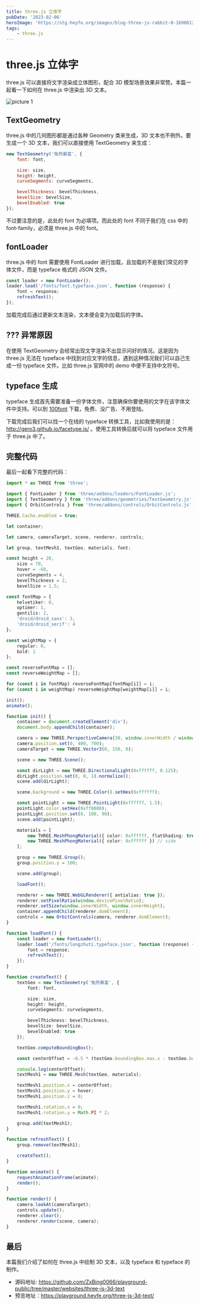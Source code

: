 ```yaml
---
title: three.js 立体字
pubDate: '2023-02-06'
heroImage: 'https://stg.heyfe.org/images/blog-three-js-rabbit-0-1690812321314.png'
tags:
    - three.js
---
```


# three.js 立体字

three.js 可以直接将文字渲染成立体图形，配合 3D 模型场景效果非常赞。本篇一起看一下如何在 three.js 中渲染出 3D 文本。

![picture 1](https://stg.heyfe.org/images/blog-three-js-3d-text-82.png)

## TextGeometry

three.js 中的几何图形都是通过各种 Geometry 类来生成，3D 文本也不例外。要生成一个 3D 文本，我们可以直接使用 TextGeometry 来生成：

```js
new TextGeometry('兔然暴富', {
    font: font,

    size: size,
    height: height,
    curveSegments: curveSegments,

    bevelThickness: bevelThickness,
    bevelSize: bevelSize,
    bevelEnabled: true
});
```

不过要注意的是，此处的 font 为必填项。而此处的 font 不同于我们在 css 中的 font-family，必须是 three.js 中的 font。

## fontLoader

three.js 中的 font 需要使用 FontLoader 进行加载，且加载的不是我们常见的字体文件，而是 typeface 格式的 JSON 文件。

```js
const loader = new FontLoader();
loader.load('/fonts/font.typeface.json', function (response) {
    font = response;
    refreshText();
});
```

加载完成后通过更新文本渲染，文本便会变为加载后的字体。

## ??? 异常原因

在使用 TextGeometry 会经常出现文字渲染不出显示问好的情况。这是因为 three.js 无法在 typeface 中找到对应文字的信息，遇到这种情况我们可以自己生成一份 typeface 文件。比如 three.js 官网中的 demo 中便不支持中文符号。

## typeface 生成

typeface 生成首先需要准备一份字体文件，注意确保你要使用的文字在该字体文件中支持。可以到 [100font](https://www.100font.com/) 下载，免费、没广告、不用登陆。

下载完成后我们可以找一个在线的 typeface 转换工具，比如我使用的是：http://gero3.github.io/facetype.js/ 。使用工具转换后就可以将 typeface 文件用于 three.js 中了。

## 完整代码

最后一起看下完整的代码：

```ts
import * as THREE from 'three';

import { FontLoader } from 'three/addons/loaders/FontLoader.js';
import { TextGeometry } from 'three/addons/geometries/TextGeometry.js';
import { OrbitControls } from 'three/addons/controls/OrbitControls.js';

THREE.Cache.enabled = true;

let container;

let camera, cameraTarget, scene, renderer, controls;

let group, textMesh1, textGeo, materials, font;

const height = 20,
    size = 70,
    hover = -60,
    curveSegments = 4,
    bevelThickness = 2,
    bevelSize = 1.5;

const fontMap = {
    helvetiker: 0,
    optimer: 1,
    gentilis: 2,
    'droid/droid_sans': 3,
    'droid/droid_serif': 4
};

const weightMap = {
    regular: 0,
    bold: 1
};

const reverseFontMap = [];
const reverseWeightMap = [];

for (const i in fontMap) reverseFontMap[fontMap[i]] = i;
for (const i in weightMap) reverseWeightMap[weightMap[i]] = i;

init();
animate();

function init() {
    container = document.createElement('div');
    document.body.appendChild(container);

    camera = new THREE.PerspectiveCamera(30, window.innerWidth / window.innerHeight, 1, 1500);
    camera.position.set(0, 400, 700);
    cameraTarget = new THREE.Vector3(0, 150, 0);

    scene = new THREE.Scene();

    const dirLight = new THREE.DirectionalLight(0xffffff, 0.125);
    dirLight.position.set(0, 0, 1).normalize();
    scene.add(dirLight);

    scene.background = new THREE.Color().setHex(0xffffff);

    const pointLight = new THREE.PointLight(0xffffff, 1.5);
    pointLight.color.setHex(0xff0000);
    pointLight.position.set(0, 100, 90);
    scene.add(pointLight);

    materials = [
        new THREE.MeshPhongMaterial({ color: 0xffffff, flatShading: true }), // front
        new THREE.MeshPhongMaterial({ color: 0xffffff }) // side
    ];

    group = new THREE.Group();
    group.position.y = 100;

    scene.add(group);

    loadFont();

    renderer = new THREE.WebGLRenderer({ antialias: true });
    renderer.setPixelRatio(window.devicePixelRatio);
    renderer.setSize(window.innerWidth, window.innerHeight);
    container.appendChild(renderer.domElement);
    controls = new OrbitControls(camera, renderer.domElement);
}

function loadFont() {
    const loader = new FontLoader();
    loader.load('/fonts/longzhuti.typeface.json', function (response) {
        font = response;
        refreshText();
    });
}

function createText() {
    textGeo = new TextGeometry('兔然暴富', {
        font: font,

        size: size,
        height: height,
        curveSegments: curveSegments,

        bevelThickness: bevelThickness,
        bevelSize: bevelSize,
        bevelEnabled: true
    });

    textGeo.computeBoundingBox();

    const centerOffset = -0.5 * (textGeo.boundingBox.max.x - textGeo.boundingBox.min.x);

    console.log(centerOffset);
    textMesh1 = new THREE.Mesh(textGeo, materials);

    textMesh1.position.x = centerOffset;
    textMesh1.position.y = hover;
    textMesh1.position.z = 0;

    textMesh1.rotation.x = 0;
    textMesh1.rotation.y = Math.PI * 2;

    group.add(textMesh1);
}

function refreshText() {
    group.remove(textMesh1);

    createText();
}

function animate() {
    requestAnimationFrame(animate);
    render();
}

function render() {
    camera.lookAt(cameraTarget);
    controls.update();
    renderer.clear();
    renderer.render(scene, camera);
}
```

## 最后

本篇我们介绍了如何在 three.js 中绘制 3D 文本，以及 typeface 和 typeface 的制作。

-   源码地址: https://github.com/ZxBing0066/playground-public/tree/master/websites/three-js-3d-text
-   预览地址：https://playground.heyfe.org/three-js-3d-text/
